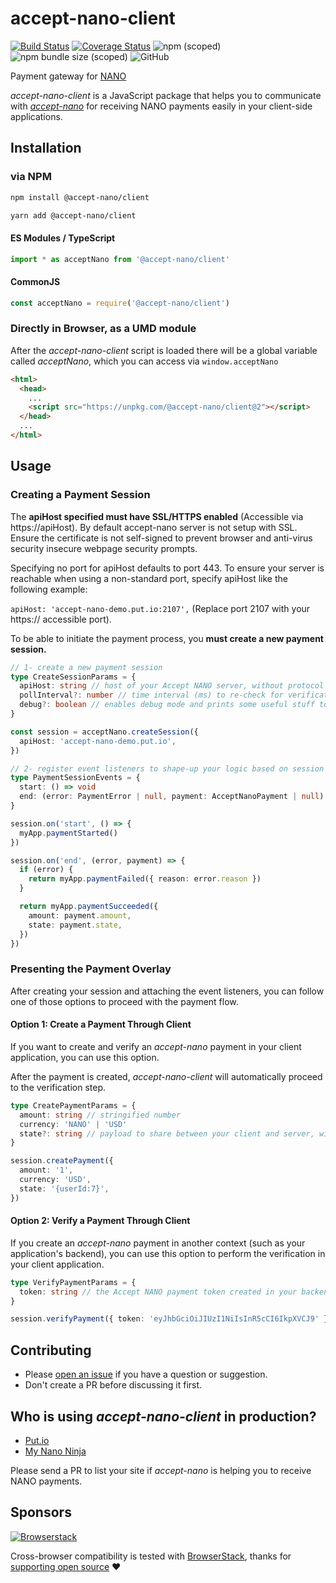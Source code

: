 # accept-nano-client

[![Build Status](https://travis-ci.org/accept-nano/accept-nano-client.svg?branch=master)](https://travis-ci.org/accept-nano/accept-nano-client)
[![Coverage Status](https://coveralls.io/repos/github/accept-nano/accept-nano-client/badge.svg?branch=master)](https://coveralls.io/github/accept-nano/accept-nano-client?branch=master)
![npm (scoped)](https://img.shields.io/npm/v/@accept-nano/client)
![npm bundle size (scoped)](https://img.shields.io/bundlephobia/minzip/@accept-nano/client)
![GitHub](https://img.shields.io/github/license/accept-nano/accept-nano-client)

Payment gateway for [NANO](https://nano.org)

_accept-nano-client_ is a JavaScript package that helps you to communicate with [_accept-nano_](https://github.com/accept-nano/accept-nano) for receiving NANO payments easily in your client-side applications.

## Installation

### via NPM

```bash
npm install @accept-nano/client

yarn add @accept-nano/client
```

#### ES Modules / TypeScript

```ts
import * as acceptNano from '@accept-nano/client'
```

#### CommonJS

```ts
const acceptNano = require('@accept-nano/client')
```

### Directly in Browser, as a UMD module

After the _accept-nano-client_ script is loaded there will be a global variable called _acceptNano_, which you can access via `window.acceptNano`

```HTML
<html>
  <head>
    ...
    <script src="https://unpkg.com/@accept-nano/client@2"></script>
  </head>
  ...
</html>
```

## Usage

### Creating a Payment Session

The **apiHost specified must have SSL/HTTPS enabled** (Accessible via https://apiHost).
By default accept-nano server is not setup with SSL. 
Ensure the certificate is not self-signed to prevent browser and anti-virus security insecure webpage security prompts.

Specifying no port for apiHost defaults to port 443.
To ensure your server is reachable when using a non-standard port, specify apiHost like the following example:

```apiHost: 'accept-nano-demo.put.io:2107',``` (Replace port 2107 with your https:// accessible port).

To be able to initiate the payment process, you **must create a new payment session.**

```ts
// 1- create a new payment session
type CreateSessionParams = {
  apiHost: string // host of your Accept NANO server, without protocol
  pollInterval?: number // time interval (ms) to re-check for verification of a payment (default: 3s)
  debug?: boolean // enables debug mode and prints some useful stuff to console
}

const session = acceptNano.createSession({
  apiHost: 'accept-nano-demo.put.io',
})

// 2- register event listeners to shape-up your logic based on session events.
type PaymentSessionEvents = {
  start: () => void
  end: (error: PaymentError | null, payment: AcceptNanoPayment | null) => void
}

session.on('start', () => {
  myApp.paymentStarted()
})

session.on('end', (error, payment) => {
  if (error) {
    return myApp.paymentFailed({ reason: error.reason })
  }

  return myApp.paymentSucceeded({
    amount: payment.amount,
    state: payment.state,
  })
})
```

### Presenting the Payment Overlay

After creating your session and attaching the event listeners, you can follow one of those options to proceed with the payment flow.

#### Option 1: Create a Payment Through Client

If you want to create and verify an _accept-nano_ payment in your client application, you can use this option.

After the payment is created, _accept-nano-client_ will automatically proceed to the verification step.

```ts
type CreatePaymentParams = {
  amount: string // stringified number
  currency: 'NANO' | 'USD'
  state?: string // payload to share between your client and server, will be embedded into the payment object
}

session.createPayment({
  amount: '1',
  currency: 'USD',
  state: '{userId:7}',
})
```

#### Option 2: Verify a Payment Through Client

If you create an _accept-nano_ payment in another context (such as your application's backend), you can use this option to perform the verification in your client application.

```ts
type VerifyPaymentParams = {
  token: string // the Accept NANO payment token created in your backend application
}

session.verifyPayment({ token: 'eyJhbGciOiJIUzI1NiIsInR5cCI6IkpXVCJ9' })
```

## Contributing

- Please [open an issue](https://github.com/accept-nano/accept-nano-client/issues/new) if you have a question or suggestion.
- Don't create a PR before discussing it first.

## Who is using _accept-nano-client_ in production?

- [Put.io](https://put.io)
- [My Nano Ninja](https://mynano.ninja)

Please send a PR to list your site if _accept-nano_ is helping you to receive NANO payments.

## Sponsors

[![Browserstack](http://wallpapers-for-ipad.com/fullpage/imgs3/logos/browserstack3.png)](http://www.browserstack.com/)

Cross-browser compatibility is tested with [BrowserStack](https://browserstack.com), thanks for [supporting open source](https://www.browserstack.com/open-source) ❤️️
